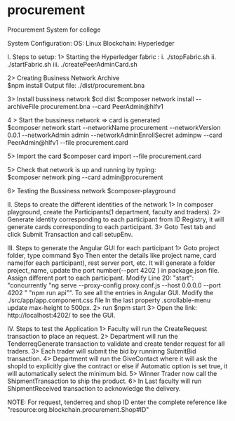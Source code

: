 # procurement
Procurement System for college

System Configuration:
OS: Linux
Blockchain: Hyperledger 

I. Steps to setup:
1> Starting the Hyperledger fabric :
	  i. ./stopFabric.sh
	 ii. ./startFabric.sh
	iii. ./createPeerAdminCard.sh

2> Creating Business Network Archive  
  	$npm install
	Output file: ./dist/procurement.bna

3> Install bussiness network
	$cd dist
	$composer network install --archiveFile procurement.bna --card PeerAdmin@hlfv1
	
4 > Start the bussiness network => card is generated  
	$composer network start --networkName procurement --networkVersion 0.0.1 --networkAdmin admin --networkAdminEnrollSecret adminpw --card PeerAdmin@hlfv1 --file procurement.card  

5> 	Import the card
	$composer card import --file procurement.card
	
5>  Check that network is up and running by typing:  
	$composer network ping --card admin@procurement

6> 	Testing the Bussiness network
	$composer-playground

II. Steps to create the different identities of the network
1> In composer playground, create the Participants(1 department, faculty and traders).
2> Generate identity corresponding to each participant from ID Registry, it will generate cards corresponding to each participant.
3> Goto Test tab and click Submit Transaction and call setupEnv.

III. Steps to generate the Angular GUI for each participant
1> Goto project folder, type command
	$yo
	Then enter the details like project name, card name(for each participant), rest server port, etc.
	It will generate a folder project_name, update the port number(--port 4202 ) in package.json file. Assign different port to each participant.
	Modify Line 20: "start": "concurrently \"ng serve --proxy-config proxy.conf.js --host 0.0.0.0 --port 4202 \" \"npm run api\"".
	To see all the entries in Angular GUI. Modify the ./src/app/app.component.css file
	In the last property .scrollable-menu update max-height to 500px. 
2> run $npm start
3> Open the link: http://localhost:4202/ to see the GUI.

IV. Steps to test the Application
1> Faculty will run the CreateRequest transaction to place an request.
2> Department will run the TenderreqGenerate transaction to validate and create tender request for all traders.
3> Each trader will submit the bid by runninng SubmitBid transaction.
4> Department will run the GiveContact where it will ask the shopId to explicitly give the contract or else if Automatic option is set true, it will automatically select the minimum bid.
5> Winner Trader now call the ShipmentTransaction to ship the product. 
6> In Last faculty will run ShipmentReceived transaction to acknowledge the delivery.

NOTE: For request, tenderreq and shop ID enter the complete reference like "resource:org.blockchain.procurement.Shop#ID"

